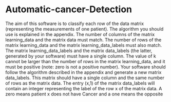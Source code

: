 # Automatic-cancer-Detection
The aim of this software is to classify each row of the data matrix (representing the measurements of one patient). The algorithm you should use is explained in the appendix. The number of columns of the matrix learning_data and the matrix data must match. The number of rows of the matrix learning_data and the matrix learning_data_labels must also match. The matrix learning_data_labels and the matrix data_labels (the latter, generated by your software) must have a single column. The value of k cannot be larger than the number of rows in the matrix learning_data, and it must be positive (note: zero is not a positive number). Your software should follow the algorithm described in the appendix and generate a new matrix data_labels. This matrix should have a single column and the same number of rows as the matrix data. The entry (x,1) of the matrix data_labels will contain an integer representing the label of the row x of the matrix data. A zero means patient x does not have Cancer and a one means the opposite
